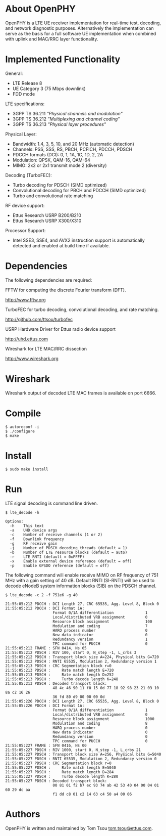 About OpenPHY
==============

OpenPHY is a LTE UE receiver implementation for real-time test, decoding,
and network diagnostic purposes. Alternatively the implementation can serve as
the basis for a full software UE implementation when combined with uplink and
MAC/RRC layer functionality.

Implemented Functionality
=========================

General:
  * LTE Release 8
  * UE Category 3 (75 Mbps downlink)
  * FDD mode
  
LTE specifications:
  * 3GPP TS 36.211 *"Physical channels and modulation"*
  * 3GPP TS 36.212 *"Multiplexing and channel coding"*
  * 3GPP TS 36.213 *"Physical layer procedures"*

Physical Layer:
  * Bandwidth: 1.4, 3, 5, 10, and 20 MHz (automatic detection)
  * Channels: PSS, SSS, RS, PBCH, PCFICH, PDCCH, PDSCH
  * PDCCH formats (DCI): 0, 1, 1A, 1C, 1D, 2, 2A
  * Modulation: QPSK, QAM-16, QAM-64
  * MIMO: 2x2 or 2x1 transmit mode 2 (diversity)

Decoding (TurboFEC):
  * Turbo decoding for PDSCH (SIMD optimized)
  * Convolutional decoding for PBCH and PDCCH (SIMD optimized)
  * Turbo and convolutional rate matching

RF device support:
  * Ettus Research USRP B200/B210
  * Ettus Research USRP X300/X310

Processor Support:
  * Intel SSE3, SSE4, and AVX2 instruction support is automatically detected and
enabled at build time if available.

Dependencies
============

The following dependencies are required:

FFTW for computing the discrete Fourier transform (DFT).

  http://www.fftw.org

TurboFEC for turbo decoding, convolutional decoding, and rate matching.

  http://github.com/ttsou/turbofec

USRP Hardware Driver for Ettus radio device support

  http://uhd.ettus.com

Wireshark for LTE MAC/RRC dissection

  http://www.wireshark.org

Wireshark
=========

Wireshark output of decoded LTE MAC frames is available on port 6666.

Compile
=======
```
$ autoreconf -i
$ ./configure
$ make
```

Install
=======
```
$ sudo make install
```

Run
===

LTE signal decoding is command line driven.

```
$ lte_decode -h

Options:
  -h    This text
  -a    UHD device args
  -c    Number of receive channels (1 or 2)
  -f    Downlink frequency
  -g    RF receive gain
  -j    Number of PDSCH decoding threads (default = 1)
  -b    Number of LTE resource blocks (default = auto)
  -r    LTE RNTI (default = 0xFFFF)
  -x    Enable external device reference (default = off)
  -p    Enable GPSDO reference (default = off)
```

The following command will enable receive MIMO on RF frequency of 751 MHz with a
gain setting of 40 dB. Default RNTI (SI-RNTI) will be used to decode eNodeB
system information blocks (SIB) on the PDSCH channel.

```
$ lte_decode -c 2 -f 751e6 -g 40

21:55:05:212 PDCCH : DCI Length 27, CRC 65535, Agg. Level 8, Block 0
21:55:05:212 PDCCH : DCI Format 1A:
                     Format 0/1A differentiation              1
                     Local/distributed VRB assignment         0
                     Resource block assignment                100
                     Modulation and coding                    7
                     HARQ process number                      0
                     New data indicator                       0
                     Redundancy version                       1
                     TPC command for PUCCH                    0
21:55:05:212 FRAME : SFN 0414, Ns 05
21:55:05:212 PDSCH : RIV 100, start 0, N_step -1, L_crbs 3
21:55:05:212 PDSCH : Transport block size A=224, Physical bits G=720
21:55:05:212 PDSCH : RNTI 65535, Modulation 2, Redundancy version 1
21:55:05:213 PDSCH : CRC Segmentation block r=0
21:55:05:213 PDSCH :     Rate match length E=720
21:55:05:213 PDSCH :     Rate match length D=252
21:55:05:213 PDSCH :     Turbo decode length K=248
21:55:05:213 PDSCH : Decoded transport block:
                     48 4c 46 90 11 f0 15 0d 77 18 92 98 23 21 03 10 8a c2 16 26 
                     36 fd 80 d9 00 00 00 0d 
21:55:05:226 PDCCH : DCI Length 27, CRC 65535, Agg. Level 8, Block 0
21:55:05:226 PDCCH : DCI Format 1A:
                     Format 0/1A differentiation              1
                     Local/distributed VRB assignment         0
                     Resource block assignment                1000
                     Modulation and coding                    8
                     HARQ process number                      0
                     New data indicator                       0
                     Redundancy version                       0
                     TPC command for PUCCH                    0
21:55:05:227 FRAME : SFN 0416, Ns 00
21:55:05:227 PDSCH : RIV 1000, start 0, N_step -1, L_crbs 21
21:55:05:227 PDSCH : Transport block size A=256, Physical bits G=5040
21:55:05:227 PDSCH : RNTI 65535, Modulation 2, Redundancy version 0
21:55:05:227 PDSCH : CRC Segmentation block r=0
21:55:05:227 PDSCH :     Rate match length E=5040
21:55:05:227 PDSCH :     Rate match length D=284
21:55:05:227 PDSCH :     Turbo decode length K=280
21:55:05:227 PDSCH : Decoded transport block:
                     00 81 01 f2 b7 ec 93 74 ab 42 53 40 04 00 04 01 60 29 dc aa 
                     f1 dd c8 01 c2 14 63 c4 50 a4 00 06 
```

Authors
=======

OpenPHY is written and maintained by Tom Tsou <tom.tsou@ettus.com>.
